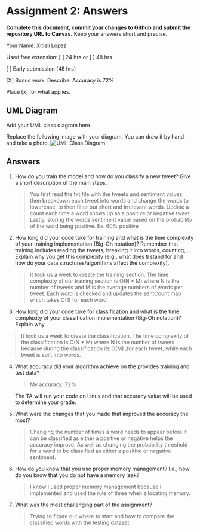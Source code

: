 # Assignment 2: Answers

**Complete this document, commit your changes to Github and submit the repository URL to Canvas.** Keep your answers short and precise.

Your Name: Xitlali Lopez

Used free extension: [ ] 24 hrs or [ ] 48 hrs

[ ] Early submission (48 hrs)

[X] Bonus work. Describe: Accuracy is 72%

Place [x] for what applies.


## UML Diagram

Add your UML class diagram here.

Replace the following image with your diagram. You can draw it by hand and take a photo.
![UML Class Diagram](UML_class.png)

## Answers

1. How do you train the model and how do you classify a new tweet? Give a short description of the main steps.

    > You first read the txt file with the tweets and sentiment values. then breakdown each tweet into words
   and change the words to lowercase, to then filter out short and irrelevant words.
   Update a count each time a word shows up as a positive or negative tweet. Lastly, storing the words sentiment
   value based on the probability of the word being positive. Ex. 60% positive

2. How long did your code take for training and what is the time complexity of your training implementation (Big-Oh notation)? Remember that training includes reading the tweets, breaking it into words, counting, ... Explain why you get this complexity (e.g., what does `N` stand for and how do your data structures/algorithms affect the complexity).

   > It took us a week to create the training section. The time complexity of our training section is O(N * M) where
   N is the number of tweets and M is the average numbers of words per tweet. Each word is checked and updates the sentCount map
   which takes O(1) for each word.

3. How long did your code take for classification and what is the time complexity of your classification implementation (Big-Oh notation)? Explain why.

>  It took us a week to create the classification. The time complexity of the classification is O(N * M) where N is the number of tweets
   because during the classification its O(M) ,for each tweet, while each tweet is spilt into words.

4. What accuracy did your algorithm achieve on the provides training and test data? 

   > My accuracy: 72%

   The TA will run your code on Linux and that accuracy value will be used to determine your grade.

5. What were the changes that you made that improved the accuracy the most?
   
   > Changing the number of times a word needs to appear before it can be classified as either a positive or negative 
    helps the accuracy improve. As well as changing the probability threshold for a word to be classified as either a 
positive or negative sentiment.

6. How do you know that you use proper memory management? I.e., how do you know that you do not have
   a memory leak?

   > I know I used proper memory management because I implemented and used the rule of three when allocating memory.

7. What was the most challenging part of the assignment?

   > Trying to figure out where to start and how to compare the classified words with the testing dataset.